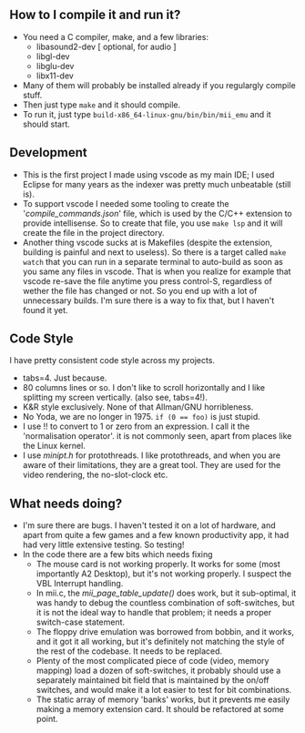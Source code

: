 ## How to I compile it and run it?
   * You need a C compiler, make, and a few libraries:
      * libasound2-dev [ optional, for audio ]
      * libgl-dev
      * libglu-dev
      * libx11-dev
   * Many of them will probably be installed already if you regulargly compile stuff.
   * Then just type `make` and it should compile.
   * To run it, just type `build-x86_64-linux-gnu/bin/bin/mii_emu` and it should start.

## Development
* This is the first project I made using vscode as my main IDE; I used Eclipse for many years as the indexer was pretty much unbeatable (still is).
* To support vscode I needed some tooling to create the '*compile_commands.json*' file, which is used by the C/C++ extension to provide intellisense. So to create that file, you use `make lsp` and it will create the file in the project directory.
* Another thing vscode sucks at is Makefiles (despite the extension, building is painful and next to useless). So there is a target called `make watch` that you can run in a separate terminal to auto-build as soon as you same any files in vscode. That is when you realize for example that vscode re-save the file anytime you press control-S, regardless of wether the file has changed or not. So you end up with a lot of unnecessary builds. I'm sure there is a way to fix that, but I haven't found it yet.

## Code Style
I have pretty consistent code style across my projects.
* tabs=4. Just because.
* 80 columns lines or so. I don't like to scroll horizontally and I like splitting my screen vertically. (also see, tabs=4!).
* K&R style exclusively. None of that Allman/GNU horribleness.
* No Yoda, we are no longer in 1975. `if (0 == foo)` is just stupid.
* I use !! to convert to 1 or zero from an expression. I call it the 'normalisation operator'. it is not commonly seen, apart from places like the Linux kernel.
* I use *minipt.h* for protothreads. I like protothreads, and when you are aware of their limitations, they are a great tool. They are used for the video rendering, the no-slot-clock etc.

## What needs doing?
* I'm sure there are bugs. I haven't tested it on a lot of hardware, and apart from quite a few games and a few known productivity app, it had had very little extensive testing. So testing!
* In the code there are a few bits which needs fixing
   * The mouse card is not working properly. It works for some (most importantly A2 Desktop), but it's not working properly. I suspect the VBL Interrupt handling.
   * In mii.c, the *mii_page_table_update()* does work, but it sub-optimal, it was handy to debug the countless combination of soft-switches, but it is not the ideal way to handle that problem; it needs a proper switch-case statement.
   * The floppy drive emulation was borrowed from bobbin, and it works, and it
   got it all working, but it's definitely not matching the style of the rest of the codebase. It needs to be replaced.
   * Plenty of the most complicated piece of code (video, memory mapping) load a dozen of soft-switches, it probably should use a separately maintained bit field that is maintained by the on/off switches, and would make it a lot easier to test for bit combinations.
   * The static array of memory 'banks' works, but it prevents me easily making a memory extension card. It should be refactored at some point.